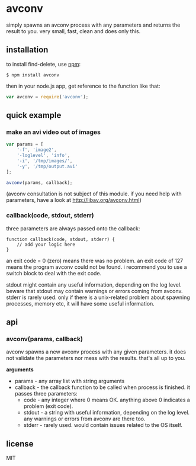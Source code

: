 # avconv

simply spawns an avconv process with any parameters and returns the result to you. very small, fast, clean and does only this.

## installation
    
to install find-delete, use [npm](http://github.com/isaacs/npm):

    $ npm install avconv
    
then in your node.js app, get reference to the function like that:
    
```javascript
var avconv = require('avconv');
```

## quick example

### make an avi video out of images

```javascript
var params = [
    '-f', 'image2',
    '-loglevel', 'info',
    '-i', '/tmp/images/',
    '-y', '/tmp/output.avi'
];

avconv(params, callback);
```

(avconv consultation is not subject of this module. if you need help with parameters, have a look at http://libav.org/avconv.html)

### callback(code, stdout, stderr)

three parameters are always passed onto the callback:

```
function callback(code, stdout, stderr) {
    // add your logic here
}
```

an exit code = 0 (zero) means there was no problem. an exit code of 127 means the program avconv could not be found. i recommend you to use a switch block to deal with the exit code.

stdout might contain any useful information, depending on the log level. beware that stdout may contain warnings or errors coming from avconv.
stderr is rarely used. only if there is a unix-related problem about spawning processes, memory etc, it will have some useful information.

## api

### avconv(params, callback)

avconv spawns a new avconv process with any given parameters. it does not validate the parameters nor mess with the results. that's all up to you.
 
__arguments__

* params - any array list with string arguments
* callback - the callback function to be called when process is finished. it passes three parameters:
    * code - any integer where 0 means OK. anything above 0 indicates a problem (exit code).
    * stdout - a string with useful information, depending on the log level. any warnings or errors from avconv are there too.
    * stderr - rarely used. would contain issues related to the OS itself.

## license

MIT